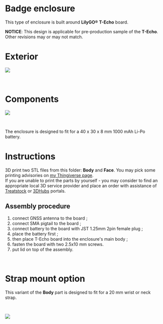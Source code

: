 # Badge enclosure 

This type of enclosure is built around **LilyGO&#174;** **T-Echo** board.<br>

**NOTICE**: This design is applicable for pre-production sample of the **T-Echo**. Other revisions may or may not match.

# Exterior

![](https://github.com/lyusupov/SoftRF/raw/master/documents/images/Badge-15.jpg)

<br>

# Components

![](https://github.com/lyusupov/SoftRF/raw/master/documents/images/Badge-19.jpg)

<br>

The enclosure is designed to fit for a 40 x 30 x 8 mm 1000 mAh Li-Po battery.

# Instructions

3D print two STL files from this folder: **Body** and **Face**. You may pick some printing advisories on [my Thingiverse page](https://www.thingiverse.com/thing:4639183).<br>
If you are unable to print the parts by yourself - you may consider to find an appropriate local 3D service provider and place an order with assistance of [Treatstock](http://www.treatstock.com) or [3DHubs](http://www.3dhubs.com/) portals.

## Assembly procedure

1) connect GNSS antenna to the board ;
2) connect SMA pigtail to the board ;
3) connect battery to the board with JST 1.25mm 2pin female plug ;
4) place the battery first ;
5) then place T-Echo board into the enclosure's main body ;
6) fasten the board with two 2.5x10 mm screws.
7) put lid on top of the assembly.

<br>

# Strap mount option

This variant of the **Body** part is designed to fit for a 20 mm wrist or neck strap.

<br>

![](https://github.com/lyusupov/SoftRF/raw/master/documents/images/Badge-17.jpg)
